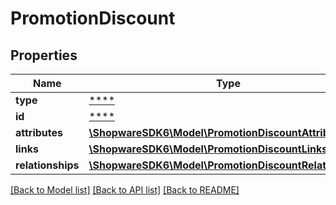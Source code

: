# PromotionDiscount

## Properties
Name | Type | Description | Notes
------------ | ------------- | ------------- | -------------
**type** | [****](.md) |  | [optional] 
**id** | [****](.md) |  | [optional] 
**attributes** | [**\ShopwareSDK6\Model\PromotionDiscountAttributes**](PromotionDiscountAttributes.md) |  | [optional] 
**links** | [**\ShopwareSDK6\Model\PromotionDiscountLinks**](PromotionDiscountLinks.md) |  | [optional] 
**relationships** | [**\ShopwareSDK6\Model\PromotionDiscountRelationships**](PromotionDiscountRelationships.md) |  | [optional] 

[[Back to Model list]](../../README.md#documentation-for-models) [[Back to API list]](../../README.md#documentation-for-api-endpoints) [[Back to README]](../../README.md)

